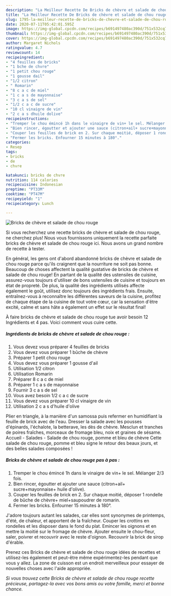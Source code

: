 ```yaml
---
description: "La Meilleur Recette De Bricks de chèvre et salade de chou rouge"
title: "La Meilleur Recette De Bricks de chèvre et salade de chou rouge"
slug: 1795-la-meilleur-recette-de-bricks-de-chevre-et-salade-de-chou-rouge
date: 2020-07-11T05:42:01.595Z
image: https://img-global.cpcdn.com/recipes/b691497480ac390d/751x532cq70/bricks-de-chevre-et-salade-de-chou-rouge-photo-principale-de-la-recette.jpg
thumbnail: https://img-global.cpcdn.com/recipes/b691497480ac390d/751x532cq70/bricks-de-chevre-et-salade-de-chou-rouge-photo-principale-de-la-recette.jpg
cover: https://img-global.cpcdn.com/recipes/b691497480ac390d/751x532cq70/bricks-de-chevre-et-salade-de-chou-rouge-photo-principale-de-la-recette.jpg
author: Margaret Nichols
ratingvalue: 4.7
reviewcount: 14
recipeingredient:
- "4 feuilles de bricks"
- "1 bche de chvre"
- "1 petit chou rouge"
- "1 gousse dail"
- "1/2 citron"
- " Romarin"
- "8 c a c de miel"
- "1 c a s de mayonnaise"
- "3 c a s de sel"
- "1/2 c a c de sucre"
- "10 cl vinaigre de vin"
- "2 c a s dhuile dolive"
recipeinstructions:
- "Tremper le chou émincé 1h dans le vinaigre de vin+ le sel. Mélanger 2/3 fois."
- "Bien rincer, égoutter et ajouter une sauce (citron+ail+ sucre+mayonnaise+ huile d&#39;olive)."
- "Couper les feuilles de brick en 2. Sur chaque moitié, déposer 1 rondelle de bûche de chèvre+ miel+saupoudrer de romarin."
- "Fermer les bricks. Enfourner 15 minutes à 180°."
categories:
- Resep
tags:
- bricks
- de
- chvre

katakunci: bricks de chvre 
nutrition: 114 calories
recipecuisine: Indonesian
preptime: "PT33M"
cooktime: "PT47M"
recipeyield: "1"
recipecategory: Lunch

---
```



![Bricks de chèvre et salade de chou rouge](https://img-global.cpcdn.com/recipes/b691497480ac390d/751x532cq70/bricks-de-chevre-et-salade-de-chou-rouge-photo-principale-de-la-recette.jpg)

Si vous recherchez une recette bricks de chèvre et salade de chou rouge, ne cherchez plus! Nous vous fournissons uniquement la recette parfaite bricks de chèvre et salade de chou rouge ici. Nous avons un grand nombre de recette à tester.

En général, les gens ont d'abord abandonné bricks de chèvre et salade de chou rouge parce qu'ils craignent que la nourriture ne soit pas bonne. Beaucoup de choses affectent la qualité gustative de bricks de chèvre et salade de chou rouge! En partant de la qualité des ustensiles de cuisine, assurez-vous toujours d'utiliser de bons ustensiles de cuisine et toujours en état de propreté. De plus, la qualité des ingrédients utilisés affecte également le goût, utilisez donc toujours des ingrédients frais. Ensuite, entraînez-vous à reconnaître les différentes saveurs de la cuisine, profitez de chaque étape de la cuisine de tout votre cœur, car la sensation d'être excité, calme et sans hâte a également un effet sur le résultat final!

<!--inarticleads1-->

À faire bricks de chèvre et salade de chou rouge tue avoir besoin 12 Ingrédients et 4 pas. Voici comment vous cuire cette.

##### Ingrédients de bricks de chèvre et salade de chou rouge :

1. Vous devez vous préparer 4 feuilles de bricks
1. Vous devez vous préparer 1 bûche de chèvre
1. Préparer 1 petit chou rouge
1. Vous devez vous préparer 1 gousse d&#39;ail
1. Utilisation 1/2 citron
1. Utilisation  Romarin
1. Préparer 8 c a c de miel
1. Préparer 1 c a s de mayonnaise
1. Fournir 3 c a s de sel
1. Vous avez besoin 1/2 c a c de sucre
1. Vous devez vous préparer 10 cl vinaigre de vin
1. Utilisation 2 c a s d&#39;huile d&#39;olive


Plier en triangle, à la manière d&#39;un samossa puis refermer en humidifiant la feuille de brick avec de l&#39;eau. Dresser la salade avec les pousses d&#39;épinards, l&#39;échalote, la betterave, les dès de chèvre. Mesclun et tranches de poires fraîches, morceaux de fromage bleu, noix et graines de sésame. Accueil - Salades - Salade de chou rouge, pomme et bleu de chèvre Cette salade de chou rouge, pomme et bleu signe le retour des beaux jours, et des belles salades composées ! 

<!--inarticleads2-->

##### Bricks de chèvre et salade de chou rouge pas à pas :

1. Tremper le chou émincé 1h dans le vinaigre de vin+ le sel. Mélanger 2/3 fois.
1. Bien rincer, égoutter et ajouter une sauce (citron+ail+ sucre+mayonnaise+ huile d&#39;olive).
1. Couper les feuilles de brick en 2. Sur chaque moitié, déposer 1 rondelle de bûche de chèvre+ miel+saupoudrer de romarin.
1. Fermer les bricks. Enfourner 15 minutes à 180°.


J&#39;adore toujours autant les salades, car elles sont synonymes de printemps, d&#39;été, de chaleur, et apportent de la fraîcheur. Couper les crottins en rondelles et les disposer dans le fond du plat. Emincer les oignons et en mettre la moitié sur le fromage de chèvre. Ajouter ensuite le chou-fleur, saler, poivrer et recouvrir avec le reste d&#39;oignon. Recouvrir la brick de sirop d&#39;érable. 

<!--inarticleads1-->

<p>
Prenez ces Bricks de chèvre et salade de chou rouge idées de recettes et utilisez-les également et peut-être même expérimentez-les pendant que vous y allez. La zone de cuisson est un endroit merveilleux pour essayer de nouvelles choses avec l'aide appropriée.
</p>

<p>
<i>Si vous trouvez cette Bricks de chèvre et salade de chou rouge recette précieuse, partagez-la avec vos bons amis ou votre famille, merci et bonne chance.</i>
</p>
